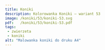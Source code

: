 ```yaml
---
title: Koniki
description: Kolorowanka Koniki – wariant 53
image: /koniki/53/koniki-53.svg
pdf:   /koniki/53/koniki-53.pdf
tags:
 - zwierzeta
 - koniki
alt: "Malowanka koniki do druku A4"
---
```

